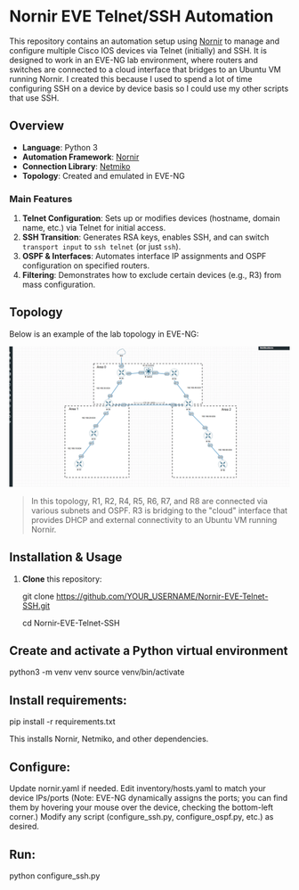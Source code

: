 # Nornir EVE Telnet/SSH Automation

This repository contains an automation setup using [Nornir](https://nornir.readthedocs.io) to manage and configure multiple Cisco IOS devices via Telnet (initially) and SSH. It is designed to work in an EVE-NG lab environment, where routers and switches are connected to a cloud interface that bridges to an Ubuntu VM running Nornir.
I created this because I used to spend a lot of time configuring SSH on a device by device basis so I could use my other scripts that use SSH.

## Overview

- **Language**: Python 3
- **Automation Framework**: [Nornir](https://nornir.readthedocs.io)
- **Connection Library**: [Netmiko](https://github.com/ktbyers/netmiko)
- **Topology**: Created and emulated in EVE-NG

### Main Features

1. **Telnet Configuration**: Sets up or modifies devices (hostname, domain name, etc.) via Telnet for initial access.  
2. **SSH Transition**: Generates RSA keys, enables SSH, and can switch `transport input` to `ssh telnet` (or just `ssh`).  
3. **OSPF & Interfaces**: Automates interface IP assignments and OSPF configuration on specified routers.  
4. **Filtering**: Demonstrates how to exclude certain devices (e.g., R3) from mass configuration.  

## Topology

Below is an example of the lab topology in EVE-NG:

![Topology Diagram](images/topology.png)

> In this topology, R1, R2, R4, R5, R6, R7, and R8 are connected via various subnets and OSPF. R3 is bridging to the "cloud" interface that provides DHCP and external connectivity to an Ubuntu VM running Nornir.

## Installation & Usage

1. **Clone** this repository:
   
   git clone https://github.com/YOUR_USERNAME/Nornir-EVE-Telnet-SSH.git
   
   cd Nornir-EVE-Telnet-SSH

## Create and activate a Python virtual environment
  python3 -m venv venv
  source venv/bin/activate

## Install requirements:

  pip install -r requirements.txt

  This installs Nornir, Netmiko, and other dependencies.

## Configure:

Update nornir.yaml if needed.
Edit inventory/hosts.yaml to match your device IPs/ports (Note: EVE-NG dynamically assigns the ports; you can find them by hovering your mouse over the device, checking the bottom-left corner.)
Modify any script (configure_ssh.py, configure_ospf.py, etc.) as desired.

## Run:
  
  python configure_ssh.py


